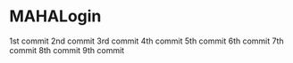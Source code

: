 # MAHALogin
1st  commit
2nd commit
3rd commit 
4th commit 
5th commit
6th commit
7th commit
8th commit
9th commit

